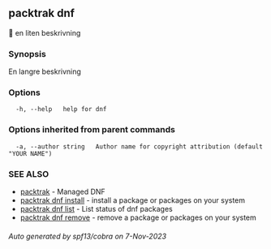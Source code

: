 ## packtrak dnf

 en liten beskrivning

### Synopsis

En langre beskrivning

### Options

```
  -h, --help   help for dnf
```

### Options inherited from parent commands

```
  -a, --author string   Author name for copyright attribution (default "YOUR NAME")
```

### SEE ALSO

* [packtrak](packtrak.md)	 - Managed DNF
* [packtrak dnf install](packtrak_dnf_install.md)	 - install a package or packages on your system
* [packtrak dnf list](packtrak_dnf_list.md)	 - List status of dnf packages
* [packtrak dnf remove](packtrak_dnf_remove.md)	 - remove a package or packages on your system

###### Auto generated by spf13/cobra on 7-Nov-2023
